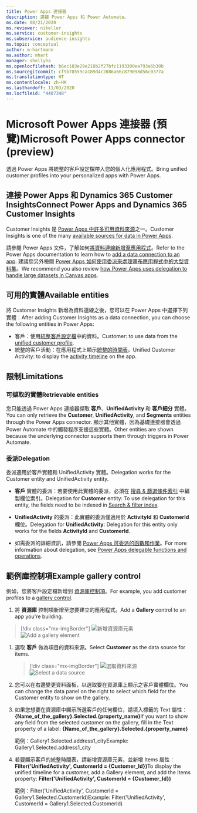 ```yaml
---
title: Power Apps 連接器
description: 連接 Power Apps 和 Power Automate。
ms.date: 08/21/2020
ms.reviewer: nikeller
ms.service: customer-insights
ms.subservice: audience-insights
ms.topic: conceptual
author: m-hartmann
ms.author: mhart
manager: shellyha
ms.openlocfilehash: b6ec103e29e218b2f27bfc1193300ea793a6b30b
ms.sourcegitcommit: cf9b78559ca189d4c2086a66c879098d56c0377a
ms.translationtype: HT
ms.contentlocale: zh-HK
ms.lasthandoff: 11/03/2020
ms.locfileid: "4407348"
---
```

# <a name="microsoft-power-apps-connector-preview"></a><span data-ttu-id="a6c08-103">Microsoft Power Apps 連接器 (預覽)</span><span class="sxs-lookup"><span data-stu-id="a6c08-103">Microsoft Power Apps connector (preview)</span></span>

<span data-ttu-id="a6c08-104">透過 Power Apps 將統整的客戶設定檔帶入您的個人化應用程式。</span><span class="sxs-lookup"><span data-stu-id="a6c08-104">Bring unified customer profiles into your personalized apps with Power Apps.</span></span>

## <a name="connect-power-apps-and-dynamics-365-customer-insights"></a><span data-ttu-id="a6c08-105">連接 Power Apps 和 Dynamics 365 Customer Insights</span><span class="sxs-lookup"><span data-stu-id="a6c08-105">Connect Power Apps and Dynamics 365 Customer Insights</span></span>

<span data-ttu-id="a6c08-106">Customer Insights 是 [Power Apps 中許多可用資料來源](https://docs.microsoft.com/powerapps/maker/canvas-apps/working-with-data-sources)之一。</span><span class="sxs-lookup"><span data-stu-id="a6c08-106">Customer Insights is one of the many [available sources for data in Power Apps](https://docs.microsoft.com/powerapps/maker/canvas-apps/working-with-data-sources).</span></span>

<span data-ttu-id="a6c08-107">請參閱 Power Apps 文件，了解如何[將資料連線新增至應用程式](https://docs.microsoft.com/powerapps/maker/canvas-apps/add-data-connection)。</span><span class="sxs-lookup"><span data-stu-id="a6c08-107">Refer to the Power Apps documentation to learn how to [add a data connection to an app](https://docs.microsoft.com/powerapps/maker/canvas-apps/add-data-connection).</span></span> <span data-ttu-id="a6c08-108">建議您另外檢閱 [Power Apps 如何使用委派來處理畫布應用程式中的大型資料集](https://docs.microsoft.com/powerapps/maker/canvas-apps/delegation-overview)。</span><span class="sxs-lookup"><span data-stu-id="a6c08-108">We recommend you also review [how Power Apps uses delegation to handle large datasets in Canvas apps](https://docs.microsoft.com/powerapps/maker/canvas-apps/delegation-overview).</span></span>

## <a name="available-entities"></a><span data-ttu-id="a6c08-109">可用的實體</span><span class="sxs-lookup"><span data-stu-id="a6c08-109">Available entities</span></span>

<span data-ttu-id="a6c08-110">將 Customer Insights 新增為資料連線之後，您可以在 Power Apps 中選擇下列實體：</span><span class="sxs-lookup"><span data-stu-id="a6c08-110">After adding Customer Insights as a data connection, you can choose the following entities in Power Apps:</span></span>

- <span data-ttu-id="a6c08-111">客戶：使用[統整客戶設定檔](customer-profiles.md)中的資料。</span><span class="sxs-lookup"><span data-stu-id="a6c08-111">Customer: to use data from the [unified customer profile](customer-profiles.md).</span></span>
- <span data-ttu-id="a6c08-112">統整的客戶活動：在應用程式上顯示[統整的時間表](activities.md)。</span><span class="sxs-lookup"><span data-stu-id="a6c08-112">Unified Customer Activity: to display the [activity timeline](activities.md) on the app.</span></span>

## <a name="limitations"></a><span data-ttu-id="a6c08-113">限制</span><span class="sxs-lookup"><span data-stu-id="a6c08-113">Limitations</span></span>

### <a name="retrievable-entities"></a><span data-ttu-id="a6c08-114">可擷取的實體</span><span class="sxs-lookup"><span data-stu-id="a6c08-114">Retrievable entities</span></span>

<span data-ttu-id="a6c08-115">您只能透過 Power Apps 連接器擷取 **客戶**、**UnifiedActivity** 和 **客戶細分** 實體。</span><span class="sxs-lookup"><span data-stu-id="a6c08-115">You can only retrieve the **Customer**, **UnifiedActivity**, and **Segments** entities through the Power Apps connector.</span></span> <span data-ttu-id="a6c08-116">顯示其他實體，因為基礎連接器會透過 Power Automate 中的觸發程序支援這些實體。</span><span class="sxs-lookup"><span data-stu-id="a6c08-116">Other entities are shown because the underlying connector supports them through triggers in Power Automate.</span></span>  

### <a name="delegation"></a><span data-ttu-id="a6c08-117">委派</span><span class="sxs-lookup"><span data-stu-id="a6c08-117">Delegation</span></span>

<span data-ttu-id="a6c08-118">委派適用於客戶實體和 UnifiedActivity 實體。</span><span class="sxs-lookup"><span data-stu-id="a6c08-118">Delegation works for the Customer entity and UnifiedActivity entity.</span></span> 

- <span data-ttu-id="a6c08-119">**客戶** 實體的委派：若要使用此實體的委派，必須在 [搜尋 & 篩選條件索引](search-filter-index.md) 中編製欄位索引。</span><span class="sxs-lookup"><span data-stu-id="a6c08-119">Delegation for **Customer** entity: To use delegation for this entity, the fields need to be indexed in [Search & filter index](search-filter-index.md).</span></span>  

- <span data-ttu-id="a6c08-120">**UnifiedActivity** 的委派：此實體的委派僅適用於 **ActivityId** 和 **CustomerId** 欄位。</span><span class="sxs-lookup"><span data-stu-id="a6c08-120">Delegation for **UnifiedActivity**: Delegation for this entity only works for the fields **ActivityId** and **CustomerId**.</span></span>  

- <span data-ttu-id="a6c08-121">如需委派的詳細資訊，請參閱 [Power Apps 可委派的函數和作業](https://docs.microsoft.com/connectors/commondataservice/#power-apps-delegable-functions-and-operations-for-the-cds-for-apps)。</span><span class="sxs-lookup"><span data-stu-id="a6c08-121">For more information about delegation, see [Power Apps delegable functions and operations](https://docs.microsoft.com/connectors/commondataservice/#power-apps-delegable-functions-and-operations-for-the-cds-for-apps).</span></span> 

## <a name="example-gallery-control"></a><span data-ttu-id="a6c08-122">範例庫控制項</span><span class="sxs-lookup"><span data-stu-id="a6c08-122">Example gallery control</span></span>

<span data-ttu-id="a6c08-123">例如，您將客戶設定檔新增到 [資源庫控制項](https://docs.microsoft.com/powerapps/maker/canvas-apps/add-gallery)。</span><span class="sxs-lookup"><span data-stu-id="a6c08-123">For example, you add customer profiles to a [gallery control](https://docs.microsoft.com/powerapps/maker/canvas-apps/add-gallery).</span></span>

1. <span data-ttu-id="a6c08-124">將 **資源庫** 控制項新增至您要建立的應用程式。</span><span class="sxs-lookup"><span data-stu-id="a6c08-124">Add a **Gallery** control to an app you're building.</span></span>

> [!div class="mx-imgBorder"]
> <span data-ttu-id="a6c08-125">![新增資源庫元素](media/connector-powerapps9.png "新增資源庫元素")</span><span class="sxs-lookup"><span data-stu-id="a6c08-125">![Add a gallery element](media/connector-powerapps9.png "Add a gallery element")</span></span>

1. <span data-ttu-id="a6c08-126">選取 **客戶** 做為項目的資料來源。</span><span class="sxs-lookup"><span data-stu-id="a6c08-126">Select **Customer** as the data source for items.</span></span>

    > [!div class="mx-imgBorder"]
    > <span data-ttu-id="a6c08-127">![選取資料來源](media/choose-datasource-powerapps.png "選取資料來源")</span><span class="sxs-lookup"><span data-stu-id="a6c08-127">![Select a data source](media/choose-datasource-powerapps.png "Select a data source")</span></span>

1. <span data-ttu-id="a6c08-128">您可以在右邊變更資料面板，以選取要在資源庫上顯示之客戶實體欄位。</span><span class="sxs-lookup"><span data-stu-id="a6c08-128">You can change the data panel on the right to select which field for the Customer entity to show on the gallery.</span></span>

1. <span data-ttu-id="a6c08-129">如果您想要在資源庫中顯示所選客戶的任何欄位，請填入標籤的 Text 屬性：**{Name_of_the_gallery}.Selected.{property_name}**</span><span class="sxs-lookup"><span data-stu-id="a6c08-129">If you want to show any field from the selected customer on the gallery, fill in the Text property of a label:  **{Name_of_the_gallery}.Selected.{property_name}**</span></span>

    <span data-ttu-id="a6c08-130">範例：Gallery1.Selected.address1_city</span><span class="sxs-lookup"><span data-stu-id="a6c08-130">Example: Gallery1.Selected.address1_city</span></span>

1. <span data-ttu-id="a6c08-131">若要顯示客戶的統整時間表，請新增資源庫元素，並新增 Items 屬性：**Filter('UnifiedActivity', CustomerId = {Customer_Id})**</span><span class="sxs-lookup"><span data-stu-id="a6c08-131">To display the unified timeline for a customer, add a Gallery element, and add the Items property: **Filter('UnifiedActivity', CustomerId = {Customer_Id})**</span></span>

    <span data-ttu-id="a6c08-132">範例：Filter('UnifiedActivity', CustomerId = Gallery1.Selected.CustomerId)</span><span class="sxs-lookup"><span data-stu-id="a6c08-132">Example: Filter('UnifiedActivity', CustomerId = Gallery1.Selected.CustomerId)</span></span>
